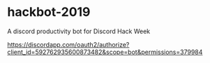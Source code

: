 # hackbot-2019
A discord productivity bot for Discord Hack Week

https://discordapp.com/oauth2/authorize?client_id=592762935600873482&scope=bot&permissions=379984
